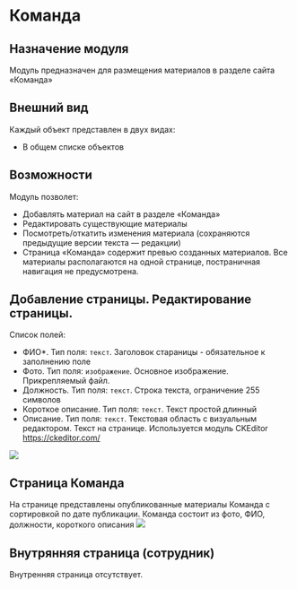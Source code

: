 # Команда
## Назначение модуля
Модуль предназначен для размещения материалов в разделе сайта «Команда»
## Внешний вид
Каждый объект представлен в двух видах:
- В общем списке объектов
## Возможности
Модуль позволет:
- Добавлять материал на сайт в разделе «Команда»
- Редактировать существующие материалы
- Посмотреть/откатить изменения материала (сохраняются предыдущие версии текста — редакции)
- Страница «Команда» содержит превью созданных материалов. Все материалы располагаются на одной странице, постраничная навигация не предусмотрена.
## Добавление страницы. Редактирование страницы.
Список полей:
- ФИО*. Тип поля: `текст`. Заголовок стараницы - обязательное к заполнению поле
- Фото. Тип поля: `изображение`. Основное изображение. Прикрепляемый файл.
- Должность. Тип поля: `текст`. Строка текста, ограничение 255 символов
- Короткое описание. Тип поля: `текст`. Текст простой длинный
- Описание. Тип поля: `текст`. Текстовая область с визуальным редактором. Текст на странице. Используется модуль CKEditor <https://ckeditor.com/>

<img src="https://github.com/synapse-studio/helper/blob/master/tz/commanda/client.png?raw=true">

## Страница Команда
На странице представлены опубликованные материалы  Команда с сортировкой по дате публикации.
Команда состоит из фото, ФИО, должности, короткого описания
<img src="https://github.com/synapse-studio/helper/blob/master/tz/commanda/team.jpg?raw=true">

## Внутрянняя страница (сотрудник)
Внутренняя страница отсутствует.
